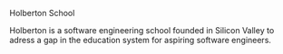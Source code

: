 Holberton School

Holberton is a software engineering school founded in Silicon Valley to adress a gap in the education system for aspiring software engineers.